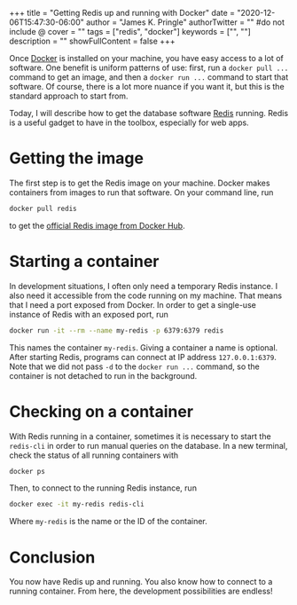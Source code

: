 +++
title = "Getting Redis up and running with Docker"
date = "2020-12-06T15:47:30-06:00"
author = "James K. Pringle"
authorTwitter = "" #do not include @
cover = ""
tags = ["redis", "docker"]
keywords = ["", ""]
description = ""
showFullContent = false
+++

Once [Docker][1] is installed on your machine, you have easy access to a lot of software. 
One benefit is uniform patterns of use: first, run a `docker pull ...` command to get an image, and then a `docker run ...` command to start that software. 
Of course, there is a lot more nuance if you want it, but this is the standard approach to start from.

Today, I will describe how to get the database software [Redis][2] running. 
Redis is a useful gadget to have in the toolbox, especially for web apps.

[1]: https://www.docker.com/
[2]: https://redis.io/

# Getting the image

The first step is to get the Redis image on your machine. 
Docker makes containers from images to run that software. On your command line, run

```bash
docker pull redis
```

to get the [official Redis image from Docker Hub][3].

[3]: https://hub.docker.com/_/redis

# Starting a container

In development situations, I often only need a temporary Redis instance. 
I also need it accessible from the code running on my machine. 
That means that I need a port exposed from Docker. In order to get a single-use instance of Redis with an exposed port, run

```bash
docker run -it --rm --name my-redis -p 6379:6379 redis
```

This names the container `my-redis`. Giving a container a name is optional.
After starting Redis, programs can connect at IP address `127.0.0.1:6379`. 
Note that we did not pass `-d` to the `docker run ...` command, so the container is not detached to run in the background.

# Checking on a container

With Redis running in a container, sometimes it is necessary to start the `redis-cli` in order to run manual queries on the database. 
In a new terminal, check the status of all running containers with

```bash
docker ps
```

Then, to connect to the running Redis instance, run

```bash
docker exec -it my-redis redis-cli
```

Where `my-redis` is the name or the ID of the container.

# Conclusion

You now have Redis up and running. You also know how to connect to a running container. 
From here, the development possibilities are endless!
